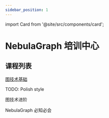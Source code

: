```yaml
---
sidebar_position: 1
---
```


import Card from '@site/src/components/card';

# NebulaGraph 培训中心

## 课程列表

[图技术基础](2.graph-basics/1.overview.md)

TODO: Polish style

图技术进阶

NebulaGraph 必知必会
